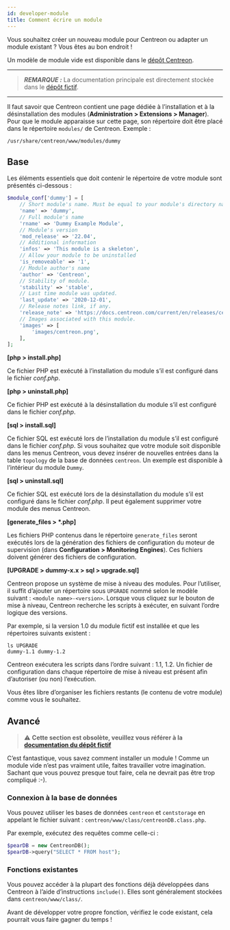 ```yaml
---
id: developer-module  
title: Comment écrire un module
---
```


Vous souhaitez créer un nouveau module pour Centreon ou adapter un module existant ? Vous êtes au bon endroit !

Un modèle de module vide est disponible dans le [dépôt Centreon](https://github.com/centreon/centreon-dummy).

---


> **_REMARQUE :_** La documentation principale est directement stockée dans le [dépôt fictif](https://github.com/centreon/centreon-dummy/blob/master/README.md).

---


Il faut savoir que Centreon contient une page dédiée à l’installation et à la désinstallation des modules (**Administration > Extensions > Manager**). Pour que le module apparaisse sur cette page, son répertoire doit être placé dans le répertoire `modules/` de Centreon. Exemple :

```Shell
/usr/share/centreon/www/modules/dummy
```

## Base

Les éléments essentiels que doit contenir le répertoire de votre module sont présentés ci-dessous :

```PHP
$module_conf['dummy'] = [
    // Short module's name. Must be equal to your module's directory name
    'name' => 'dummy',
    // Full module's name
    'rname' => 'Dummy Example Module',
    // Module's version
    'mod_release' => '22.04',
    // Additional information
    'infos' => 'This module is a skeleton',
    // Allow your module to be uninstalled
    'is_removeable' => '1',
    // Module author's name
    'author' => 'Centreon',
    // Stability of module.
    'stability' => 'stable',
    // Last time module was updated.
    'last_update' => '2020-12-01',
    // Release notes link, if any.
    'release_note' => 'https://docs.centreon.com/current/en/releases/centreon-os-extensions',
    // Images associated with this module.
    'images' => [
        'images/centreon.png',
    ],
];
```

**\[php > install.php]**

Ce fichier PHP est exécuté à l’installation du module s’il est configuré dans le fichier *conf.php*.

**\[php > uninstall.php]**

Ce fichier PHP est exécuté à la désinstallation du module s’il est configuré dans le fichier *conf.php*.

**\[sql > install.sql]**

Ce fichier SQL est exécuté lors de l’installation du module s’il est configuré dans le fichier *conf.php*. Si vous souhaitez que votre module soit disponible dans les menus Centreon, vous devez insérer de nouvelles entrées dans la table `topology` de la base de données `centreon`. Un exemple est disponible à l’intérieur du module `Dummy`.

**\[sql > uninstall.sql]**

Ce fichier SQL est exécuté lors de la désinstallation du module s’il est configuré dans le fichier *conf.php*. Il peut également supprimer votre module des menus Centreon.

**\[generate\_files > \*.php]**

Les fichiers PHP contenus dans le répertoire `generate_files` seront exécutés lors de la génération des fichiers de configuration du moteur de supervision (dans **Configuration > Monitoring Engines**). Ces fichiers doivent générer des fichiers de configuration.

**\[UPGRADE > dummy-x.x > sql > upgrade.sql]**

Centreon propose un système de mise à niveau des modules. Pour l’utiliser, il suffit d’ajouter un répertoire sous `UPGRADE` nommé selon le modèle suivant : `<module name>-<version>`. Lorsque vous cliquez sur le bouton de mise à niveau, Centreon recherche les scripts à exécuter, en suivant l’ordre logique des versions.

Par exemple, si la version 1.0 du module fictif est installée et que les répertoires suivants existent :

```Shell
ls UPGRADE
dummy-1.1 dummy-1.2
```

Centreon exécutera les scripts dans l’ordre suivant : 1.1, 1.2. Un fichier de configuration dans chaque répertoire de mise à niveau est présent afin d’autoriser (ou non) l’exécution.

Vous êtes libre d’organiser les fichiers restants (le contenu de votre module) comme vous le souhaitez.

## Avancé

> :warning: **Cette section est obsolète, veuillez vous référer à la [documentation du dépôt fictif](https://github.com/centreon/centreon-dummy/blob/master/README.md)**

C’est fantastique, vous savez comment installer un module ! Comme un module vide n’est pas vraiment utile, faites travailler votre imagination. Sachant que vous pouvez presque tout faire, cela ne devrait pas être trop compliqué :-).

### Connexion à la base de données

Vous pouvez utiliser les bases de données `centreon` et `centstorage` en appelant le fichier suivant : `centreon/www/class/centreonDB.class.php`.

Par exemple, exécutez des requêtes comme celle-ci :

```PHP
$pearDB = new CentreonDB();
$pearDB->query("SELECT * FROM host");
```

### Fonctions existantes

Vous pouvez accéder à la plupart des fonctions déjà développées dans Centreon à l’aide d’instructions `include()`. Elles sont généralement stockées dans `centreon/www/class/`.

Avant de développer votre propre fonction, vérifiez le code existant, cela pourrait vous faire gagner du temps !